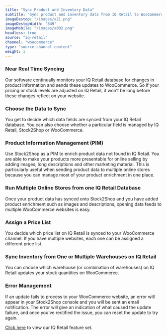 ```yaml
---
title: "Sync Product and Inventory Data"
subtitle: "Sync product and inventory data from IQ Retail to WooCommerce."
imageDestop: "/images/a21.png"
imageDestopWidth: "849"
imageMobile: "/images/a002.png"
headless: true
source: "iq-retail"
channel: "woocommerce"
type: "source-channel-content"
weight: 1
---
```


### Near Real Time Syncing
Our software continually monitors your IQ Retail database for changes in product information and sends these updates to WooCommerce. So if your pricing or stock levels are adjusted on IQ Retail, it won’t be long before these changes reflect on your website.

### Choose the Data to Sync
You get to decide which data fields are synced from your IQ Retail database. You can also choose whether a particular field is managed by IQ Retail, Stock2Shop or WooCommerce.

### Product Information Management (PIM)
Use Stock2Shop as a PIM to enrich product data not found in IQ Retail. You are able to make your products more presentable for online selling by adding images, long descriptions and other marketing material. This is particularly useful when sending product data to multiple online stores because you can manage most of your product enrichment in one place.

### Run Multiple Online Stores from one IQ Retail Database
Once your product data has synced onto Stock2Shop and you have added product enrichment such as images and descriptions, opening data feeds to multiple WooCommerce websites is easy.

### Assign a Price List
You decide which price list on IQ Retail is synced to your WooCommerce channel. If you have multiple websites, each one can be assigned a different price list.

### Sync Inventory from One or Multiple Warehouses on IQ Retail
You can choose which warehouse (or combination of warehouses) on IQ Retail updates your stock quantities on WooCommerce.

### Error Management
If an update fails to process to your WooCommerce website, an error will appear in your Stock2Shop console and you will be sent an email notification. The error will give an indication of what caused the update failure, and once you’ve rectified the issue, you can reset the update to try again.

[Click here](/help/features/iq-retail/ "IQ Retail Features") to view our IQ Retail feature set.
